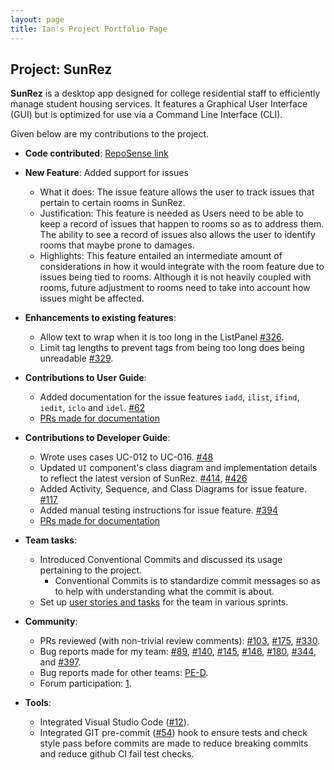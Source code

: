 ```yaml
---
layout: page
title: Ian's Project Portfolio Page
---
```


## Project: SunRez

**SunRez** is a desktop app designed for college residential staff to efficiently manage student housing services. It features a Graphical User Interface (GUI) but is optimized for use via a Command Line Interface (CLI).

Given below are my contributions to the project.

* **Code contributed**: [RepoSense link](https://nus-cs2103-ay2021s2.github.io/tp-dashboard/?search=&sort=groupTitle&sortWithin=title&timeframe=commit&mergegroup=&groupSelect=groupByRepos&breakdown=true&checkedFileTypes=docs~functional-code~test-code~other&since=&tabOpen=true&tabType=authorship&tabAuthor=stein414&tabRepo=AY2021S2-CS2103-T14-1%2Ftp%5Bmaster%5D&authorshipIsMergeGroup=false&authorshipFileTypes=docs~functional-code~test-code~other&authorshipIsBinaryFileTypeChecked=false)

* **New Feature**: Added support for issues
  * What it does: The issue feature allows the user to track issues that pertain to certain rooms in SunRez.
  * Justification: This feature is needed as Users need to be able to keep a record of issues that happen to rooms so as to address them. The ability to see a record of issues also allows the user to identify rooms that maybe prone to damages.
  * Highlights: This feature entailed an intermediate amount of considerations in how it would integrate with the room feature due to issues being tied to rooms. Although it is not heavily coupled with rooms, future adjustment to rooms need to take into account how issues might be affected.

* **Enhancements to existing features**:
  * Allow text to wrap when it is too long in the ListPanel [#326](https://github.com/AY2021S2-CS2103-T14-1/tp/pull/326).
  * Limit tag lengths to prevent tags from being too long does being unreadable [#329](https://github.com/AY2021S2-CS2103-T14-1/tp/pull/329).

* **Contributions to User Guide**:
  * Added documentation for the issue features `iadd`, `ilist`, `ifind`, `iedit`, `iclo` and `idel`. [#62](https://github.com/AY2021S2-CS2103-T14-1/tp/pull/62)
  * [PRs made for documentation](https://github.com/AY2021S2-CS2103-T14-1/tp/pulls?q=is%3Apr+author%3Astein414+doc)

* **Contributions to Developer Guide**:
  * Wrote uses cases UC-012 to UC-016. [#48](https://github.com/AY2021S2-CS2103-T14-1/tp/pull/48)
  * Updated `UI` component's class diagram and implementation details to reflect the latest version of SunRez. [#414](https://github.com/AY2021S2-CS2103-T14-1/tp/pull/414), [#426](https://github.com/AY2021S2-CS2103-T14-1/tp/pull/426)
  * Added Activity, Sequence, and Class Diagrams for issue feature. [#117](https://github.com/AY2021S2-CS2103-T14-1/tp/pull/117)
  * Added manual testing instructions for issue feature. [#394](https://github.com/AY2021S2-CS2103-T14-1/tp/pull/394)
  * [PRs made for documentation](https://github.com/AY2021S2-CS2103-T14-1/tp/pulls?q=is%3Apr+author%3Astein414+doc)

* **Team tasks**:
  * Introduced Conventional Commits and discussed its usage pertaining to the project.
    * Conventional Commits is to standardize commit messages so as to help with understanding what the commit is about.
  * Set up [user stories and tasks](https://github.com/AY2021S2-CS2103-T14-1/tp/issues?q=is%3Aissue+author%3Astein414+as+a+) for the team in various sprints.

* **Community**:
  * PRs reviewed (with non-trivial review comments): [#103](https://github.com/AY2021S2-CS2103-T14-1/tp/pull/103), [#175](https://github.com/AY2021S2-CS2103-T14-1/tp/pull/175), [#330](https://github.com/AY2021S2-CS2103-T14-1/tp/pull/330).
  * Bug reports made for my team: [#89](https://github.com/AY2021S2-CS2103-T14-1/tp/issues/89), [#140](https://github.com/AY2021S2-CS2103-T14-1/tp/issues/140), [#145](https://github.com/AY2021S2-CS2103-T14-1/tp/issues/145), [#146](https://github.com/AY2021S2-CS2103-T14-1/tp/issues/146), [#180](https://github.com/AY2021S2-CS2103-T14-1/tp/issues/180), [#344](https://github.com/AY2021S2-CS2103-T14-1/tp/issues/344), and [#397](https://github.com/AY2021S2-CS2103-T14-1/tp/issues/397).
  * Bug reports made for other teams: [PE-D](https://github.com/stein414/ped/issues).
  * Forum participation: [1](https://github.com/nus-cs2103-AY2021S2/forum/issues/41).

* **Tools**:
  * Integrated Visual Studio Code ([\#12](https://github.com/AY2021S2-CS2103-T14-1/tp/pull/12)).
  * Integrated GIT pre-commit ([\#54](https://github.com/AY2021S2-CS2103-T14-1/tp/pull/54)) hook to ensure tests and check style pass before commits are made to reduce breaking commits  and reduce github CI fail test checks.
